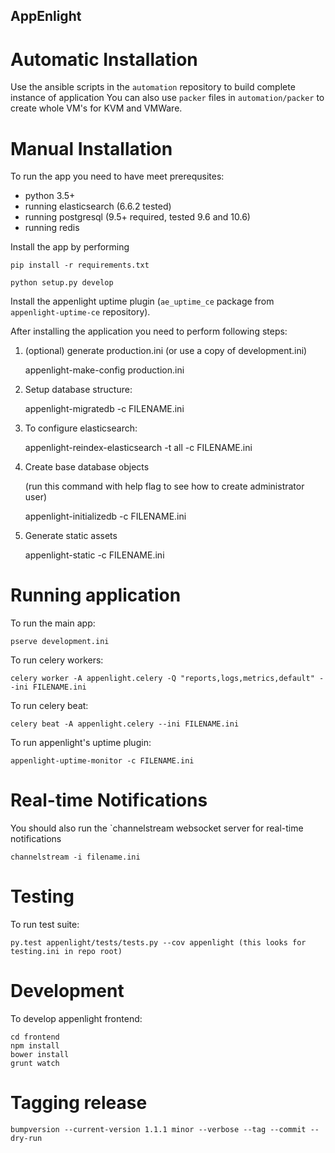 AppEnlight
-----------

Automatic Installation
======================

Use the ansible scripts in the `automation` repository to build complete instance of application
You can also use `packer` files in `automation/packer` to create whole VM's for KVM and VMWare.

Manual Installation
===================

To run the app you need to have meet prerequsites:

- python 3.5+
- running elasticsearch (6.6.2 tested)
- running postgresql (9.5+ required, tested 9.6 and 10.6)
- running redis

Install the app by performing

    pip install -r requirements.txt
    
    python setup.py develop

Install the appenlight uptime plugin (`ae_uptime_ce` package from `appenlight-uptime-ce` repository).

After installing the application you need to perform following steps:

1. (optional) generate production.ini (or use a copy of development.ini)


    appenlight-make-config production.ini

2. Setup database structure:


    appenlight-migratedb -c FILENAME.ini

3. To configure elasticsearch:


    appenlight-reindex-elasticsearch -t all -c FILENAME.ini

4. Create base database objects 

   (run this command with help flag to see how to create administrator user)


    appenlight-initializedb -c FILENAME.ini

5. Generate static assets


    appenlight-static -c FILENAME.ini

Running application
===================

To run the main app:

    pserve development.ini

To run celery workers:

    celery worker -A appenlight.celery -Q "reports,logs,metrics,default" --ini FILENAME.ini

To run celery beat:

    celery beat -A appenlight.celery --ini FILENAME.ini

To run appenlight's uptime plugin:

    appenlight-uptime-monitor -c FILENAME.ini

Real-time Notifications
=======================

You should also run the `channelstream websocket server for real-time notifications

    channelstream -i filename.ini
    
Testing
=======

To run test suite:

    py.test appenlight/tests/tests.py --cov appenlight (this looks for testing.ini in repo root)


Development
===========

To develop appenlight frontend:

    cd frontend
    npm install
    bower install
    grunt watch


Tagging release
===============

    bumpversion --current-version 1.1.1 minor --verbose --tag --commit --dry-run
